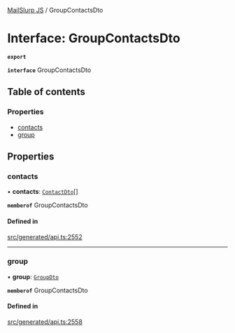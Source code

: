 [MailSlurp JS](../README.md) / GroupContactsDto

# Interface: GroupContactsDto

**`export`**

**`interface`** GroupContactsDto

## Table of contents

### Properties

- [contacts](GroupContactsDto.md#contacts)
- [group](GroupContactsDto.md#group)

## Properties

### contacts

• **contacts**: [`ContactDto`](ContactDto.md)[]

**`memberof`** GroupContactsDto

#### Defined in

[src/generated/api.ts:2552](https://github.com/mailslurp/mailslurp-client/blob/1460b4d/src/generated/api.ts#L2552)

___

### group

• **group**: [`GroupDto`](GroupDto.md)

**`memberof`** GroupContactsDto

#### Defined in

[src/generated/api.ts:2558](https://github.com/mailslurp/mailslurp-client/blob/1460b4d/src/generated/api.ts#L2558)
